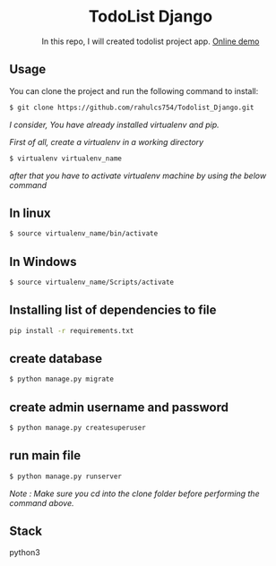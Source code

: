 
<div align="center"><h1> TodoList Django  </h1> </div>
<div align="center"> In this repo, I will created todolist project app. <a href="https://djangotodoappsim.herokuapp.com/" target="_blank">Online demo </a></div>


Usage
-------
You can clone the project and run the following command to install: 

```bash
$ git clone https://github.com/rahulcs754/Todolist_Django.git
```

*I consider, You have already installed virtualenv and pip.*

*First of all, create a virtualenv in a working directory*

```bash
$ virtualenv virtualenv_name
```
*after that you have to activate virtualenv machine by using the below command*

In linux
--------
```bash
$ source virtualenv_name/bin/activate
```
In Windows
------------
```bash
$ source virtualenv_name/Scripts/activate
```


 Installing list of dependencies to file
-----------------------------------------
```bash
pip install -r requirements.txt
```

create database  
-----------------
```bash
$ python manage.py migrate
```

 create admin username and password
------------------------------------
```bash
$ python manage.py createsuperuser
```

run main file 
-------------
```bash
$ python manage.py runserver
```

*Note  : Make sure you cd into the *clone* folder before performing the command above.*


Stack
------
python3



